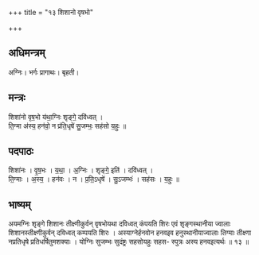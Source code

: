 +++
title = "१३ शिशानो वृषभो"

+++
## अधिमन्त्रम्
अग्निः। भर्गः प्रागाथः। बृहती।

## मन्त्रः
शिशा॑नो वृष॒भो य॑था॒ग्निः शृङ्गे॒ दवि॑ध्वत् ।  
ति॒ग्मा अ॑स्य॒ हन॑वो॒ न प्र॑ति॒धृषे॑ सु॒जम्भः॒ सह॑सो य॒हुः ॥

## पदपाठः
शिशा॑नः । वृ॒ष॒भः । य॒था॒ । अ॒ग्निः । शृङ्गे॒ इति॑ । दवि॑ध्वत् ।  
ति॒ग्माः । अ॒स्य॒ । हन॑वः । न । प्र॒ति॒ऽधृषे॑ । सु॒ऽजम्भः॑ । सह॑सः । य॒हुः ॥

## भाष्यम्
अयमग्निः शृङ्गे शिशानः तीक्ष्णीकुर्वन् वृषभोयथा दविध्वत् कंपयति शिरः एवं शृङ्गस्थानीया ज्वालाः शिशानस्तीक्ष्णीकुर्वन् दविध्वत् कम्पयति शिरः । अस्याग्नेर्हनवोन हनवइव हनुस्थानीयाज्वालाः तिग्माः तीक्ष्णा नप्रतिधृषे प्रतिधर्षितुमशक्याः । योग्निः सुजम्भः सुदंष्ट्रः सहसोयहुः सहस- स्पुत्रः अस्य हनवइत्यर्थः ॥ १३ ॥